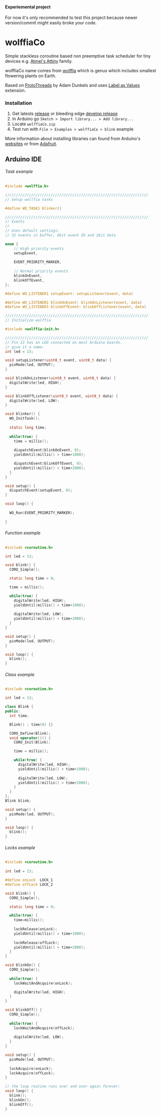 #### Experiemental project

For now it's only recommended to test this project because newer version/commit might easily broke your code.

wolffiaCo
=========

Simple stackless coroutine based non preemptive task scheduler for tiny devices e.g. [Atmel's Attiny](http://www.atmel.com/products/microcontrollers/avr/tinyavr.aspx) family.

wolffiaCo name comes from [wolffia](http://en.wikipedia.org/wiki/Wolffia) which is genus which includes smallest flowering plants on Earth.

Based on [ProtoThreads](http://dunkels.com/adam/pt/) by Adam Dunkels and uses [Label as Values](http://gcc.gnu.org/onlinedocs/gcc/Labels-as-Values.html) extension. 

### Installation

1. Get latests [release](https://github.com/parkerkane/wolffiaCo/raw/master/arduino/wolffiaCo.zip) or bleeding edge [develop release](https://github.com/parkerkane/wolffiaCo/raw/develop/arduino/wolffiaCo.zip)
2. In Arduino go `Sketch > Import library... > Add library...`
3. Locate `wolffiaCo.zip`
4. Test run with `File > Examples > wolffiaCo > blink` example

More information about installing libraries can found from Arduino's [websites](http://arduino.cc/en/Guide/Libraries) or from [Adafruit](http://learn.adafruit.com/adafruit-all-about-arduino-libraries-install-use).



Arduino IDE
-----------

###### Task example

```C
#include <wolffia.h>

//////////////////////////////////////////////////////////////////
// Setup wollfia tasks

#define WO_TASK1 blinker()

//////////////////////////////////////////////////////////////////
// Events
//
// Uses default settings:
// 32 events in buffer, 6bit event ID and 2bit data

enum {
    // High priority events
    setupEvent,
  
    EVENT_PRIORITY_MARKER,
    
    // Normal priority events
    blinkOnEvent,
    blinkOffEvent,
};

#define WO_LISTENER1 setupEvent: setupListener(event, data)

#define WO_LISTENER2 blinkOnEvent: blinkOnListener(event, data)
#define WO_LISTENER3 blinkOffEvent: blinkOffListener(event, data)

//////////////////////////////////////////////////////////////////
// Initialize wolffia

#include <wolffia-init.h>

//////////////////////////////////////////////////////////////////
// Pin 13 has an LED connected on most Arduino boards.
// give it a name:
int led = 13;

void setupListener(uint8_t event, uint8_t data) {
  pinMode(led, OUTPUT); 
}

void blinkOnListener(uint8_t event, uint8_t data) {
  digitalWrite(led, HIGH);
}

void blinkOffListener(uint8_t event, uint8_t data) {
  digitalWrite(led, LOW);
}

void blinker() {
  WO_InitTask();
  
  static long time;
  
  while(true) {
    time = millis();
 
    dispatchEvent(blinkOnEvent, 0);   
    yieldUntil(millis() > time+1000);

    dispatchEvent(blinkOffEvent, 0);   
    yieldUntil(millis() > time+2000);
  }
}

void setup() {
  dispatchEvent(setupEvent, 0);  
}

void loop() {
  
  WO_Run(EVENT_PRIORITY_MARKER);
  
}
```

###### Function example

```C
#include <coroutine.h>

int led = 13;

void blink() {
  CORO_Simple();

  static long time = 0;

  time = millis();

  while(true) {
    digitalWrite(led, HIGH);
    yieldUntil(millis() > time+1000);
  
    digitalWrite(led, LOW);
    yieldUntil(millis() > time+2000);
  }
}

void setup() {                
  pinMode(led, OUTPUT);     
}

void loop() {  
  blink();
}
```

###### Class example

```Cpp
#include <coroutine.h>

int led = 13;

class Blink {
public:
  int time;

  Blink() : time(0) {}

  CORO_Define(Blink);
  void operator()() {
    CORO_Init(Blink);

    time = millis();

    while(true) {
      digitalWrite(led, HIGH);
      yieldUntil(millis() > time+1000);
  
      digitalWrite(led, LOW);
      yieldUntil(millis() > time+2000);
    }
  }
};
Blink blink;

void setup() {                
  pinMode(led, OUTPUT);     
}

void loop() {  
  blink();
}
```

###### Locks example
```C
#include <coroutine.h>
 
int led = 13;

#define onLock  LOCK_1
#define offLock LOCK_2

void blink() {
  CORO_Simple();

  static long time = 0;

  while(true) {
    time=millis();
    
    lockRelease(onLock);
    yieldUntil(millis() > time+1000);
    
    lockRelease(offLock);
    yieldUntil(millis() > time+2000);
  }
}

void blinkOn() {
  CORO_Simple();
  
  while(true) {
    lockWaitAndAcquire(onLock);

    digitalWrite(led, HIGH);
  }
}

void blinkOff() {
  CORO_Simple();
  
  while(true) {
    lockWaitAndAcquire(offLock);
    
    digitalWrite(led, LOW);
  }
}

void setup() {                
  pinMode(led, OUTPUT);    
 
  lockAcquire(onLock); 
  lockAcquire(offLock); 
}

// the loop routine runs over and over again forever:
void loop() {  
  blink();
  blinkOn();
  blinkOff();
}
```
